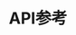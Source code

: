 ---
title:  API参考
toc-group-name: labs-solidworks-swex
order: 5
redirect-to: https://docs.codestack.net/swex/pmpage
toc: true
---